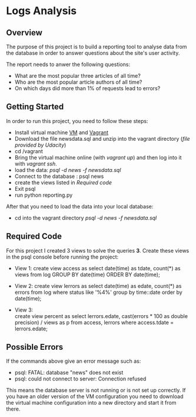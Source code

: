 # Logs Analysis


## Overview

The purpose of this project is to build a reporting tool to analyse data from the database in order to answer questions about the site's user activity.

The report needs to anwer the following questions:

- What are the most popular three articles of all time?
- Who are the most popular article authors of all time?
- On which days did more than 1% of requests lead to errors?

## Getting Started

In order to run this project, you need to follow these steps:

- Install virtual machine [VM](https://www.virtualbox.org/wiki/Download_Old_Builds_5_1) and [Vagrant](https://www.vagrantup.com/)
- Download the file newsdata.sql and unzip into the vagrant directory (*file provided by Udacity*)
- cd /vagrant
- Bring the virtual machine online (with *vagrant up*) and then log into it with *vagrant ssh*.
- load the data: *psql -d news -f newsdata.sql*
- Connect to the database : psql news
- create the views listed in *Required code*
- Exit psql
- run python reporting.py

After that you need to load the data into your local database:
- cd into the vagrant directory *psql -d news -f newsdata.sql*

## Required Code

For this project I created 3 views to solve the queries **3**. Create these views in the psql console before running the project:

- View 1:
	create view access as select date(time) as tdate, count(*) as views from log GROUP BY date(time) ORDER BY date(time);

- View 2:
	create view lerrors as select date(time) as edate, count(*) as errors from log where status like '%4%' group by time::date order by date(time);

- View 3:	
    create view percent as select lerrors.edate, cast(errors * 100 as double precision) / views as p from access, lerrors where access.tdate = lerrors.edate;

## Possible Errors

If the commands above give an error message such as:
- psql: FATAL: database "news" does not exist
- psql: could not connect to server: Connection refused

This means the database server is not running or is not set up correctly. If you have an older version of the VM configuration you need to download the virtual machine configuration into a new directory and start it from there.



